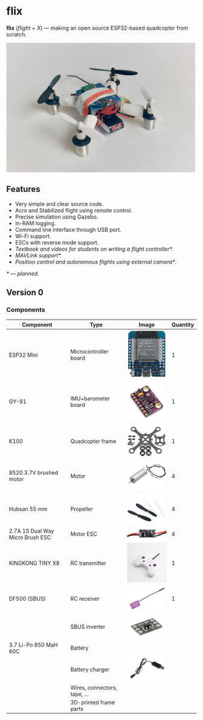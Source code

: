 # flix

**flix** (*flight + X*) — making an open source ESP32-based quadcopter from scratch.

<img src="docs/img/flix.jpg" width=500>

## Features

* Very simple and clear source code.
* Acro and Stabilized flight using remote control.
* Precise simulation using Gazebo.
* In-RAM logging.
* Command line interface through USB port.
* Wi-Fi support.
* ESCs with reverse mode support.
* *Textbook and videos for students on writing a flight controller\*.*
* *MAVLink support\*.*
* *Position control and autonomous flights using external camera\**.

*\* — planned.*

## Version 0

### Components

|Component|Type|Image|Quantity|
|-|-|-|-|
|ESP32 Mini|Microcontroller board|<img src="docs/img/esp32.jpg" width=180>|1|
|GY-91|IMU+barometer board|<img src="docs/img/gy-91.jpg" width=180>|1|
|K100|Quadcopter frame|<img src="docs/img/frame.jpg" width=180>|1|
|8520 3.7V brushed motor|Motor|<img src="docs/img/motor.jpeg" width=180>|4|
|Hubsan 55 mm| Propeller|<img src="docs/img/prop.jpg" width=180>|4|
|2.7A 1S Dual Way Micro Brush ESC|Motor ESC|<img src="docs/img/esc.jpg" width=180>|4|
|KINGKONG TINY X8|RC transmitter|<img src="docs/img/tx.jpg" width=180>|1|
|DF500 (SBUS)|RC receiver|<img src="docs/img/rx.jpg" width=180>|1|
||SBUS inverter|<img src="docs/img/inv.jpg" width=180>||
|3.7 Li-Po 850 MaH 60C|Battery|||
||Battery charger|<img src="docs/img/charger.jpg" width=180>||
||Wires, connectors, tape, ...||
||3D-printed frame parts||
